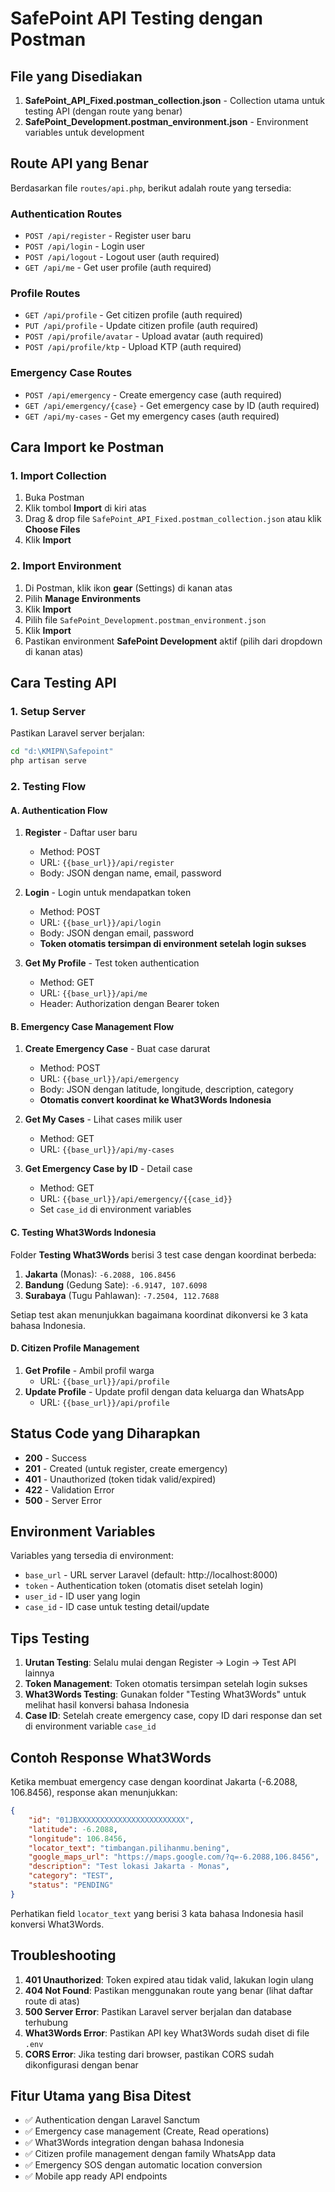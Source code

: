 # SafePoint API Testing dengan Postman

## File yang Disediakan

1. **SafePoint_API_Fixed.postman_collection.json** - Collection utama untuk testing API (dengan route yang benar)
2. **SafePoint_Development.postman_environment.json** - Environment variables untuk development

## Route API yang Benar

Berdasarkan file `routes/api.php`, berikut adalah route yang tersedia:

### Authentication Routes

-   `POST /api/register` - Register user baru
-   `POST /api/login` - Login user
-   `POST /api/logout` - Logout user (auth required)
-   `GET /api/me` - Get user profile (auth required)

### Profile Routes

-   `GET /api/profile` - Get citizen profile (auth required)
-   `PUT /api/profile` - Update citizen profile (auth required)
-   `POST /api/profile/avatar` - Upload avatar (auth required)
-   `POST /api/profile/ktp` - Upload KTP (auth required)

### Emergency Case Routes

-   `POST /api/emergency` - Create emergency case (auth required)
-   `GET /api/emergency/{case}` - Get emergency case by ID (auth required)
-   `GET /api/my-cases` - Get my emergency cases (auth required)

## Cara Import ke Postman

### 1. Import Collection

1. Buka Postman
2. Klik tombol **Import** di kiri atas
3. Drag & drop file `SafePoint_API_Fixed.postman_collection.json` atau klik **Choose Files**
4. Klik **Import**

### 2. Import Environment

1. Di Postman, klik ikon **gear** (Settings) di kanan atas
2. Pilih **Manage Environments**
3. Klik **Import**
4. Pilih file `SafePoint_Development.postman_environment.json`
5. Klik **Import**
6. Pastikan environment **SafePoint Development** aktif (pilih dari dropdown di kanan atas)

## Cara Testing API

### 1. Setup Server

Pastikan Laravel server berjalan:

```bash
cd "d:\KMIPN\Safepoint"
php artisan serve
```

### 2. Testing Flow

#### A. Authentication Flow

1. **Register** - Daftar user baru

    - Method: POST
    - URL: `{{base_url}}/api/register`
    - Body: JSON dengan name, email, password

2. **Login** - Login untuk mendapatkan token

    - Method: POST
    - URL: `{{base_url}}/api/login`
    - Body: JSON dengan email, password
    - **Token otomatis tersimpan di environment setelah login sukses**

3. **Get My Profile** - Test token authentication
    - Method: GET
    - URL: `{{base_url}}/api/me`
    - Header: Authorization dengan Bearer token

#### B. Emergency Case Management Flow

1. **Create Emergency Case** - Buat case darurat

    - Method: POST
    - URL: `{{base_url}}/api/emergency`
    - Body: JSON dengan latitude, longitude, description, category
    - **Otomatis convert koordinat ke What3Words Indonesia**

2. **Get My Cases** - Lihat cases milik user

    - Method: GET
    - URL: `{{base_url}}/api/my-cases`

3. **Get Emergency Case by ID** - Detail case
    - Method: GET
    - URL: `{{base_url}}/api/emergency/{{case_id}}`
    - Set `case_id` di environment variables

#### C. Testing What3Words Indonesia

Folder **Testing What3Words** berisi 3 test case dengan koordinat berbeda:

1. **Jakarta** (Monas): `-6.2088, 106.8456`
2. **Bandung** (Gedung Sate): `-6.9147, 107.6098`
3. **Surabaya** (Tugu Pahlawan): `-7.2504, 112.7688`

Setiap test akan menunjukkan bagaimana koordinat dikonversi ke 3 kata bahasa Indonesia.

#### D. Citizen Profile Management

1. **Get Profile** - Ambil profil warga
    - URL: `{{base_url}}/api/profile`
2. **Update Profile** - Update profil dengan data keluarga dan WhatsApp
    - URL: `{{base_url}}/api/profile`

## Status Code yang Diharapkan

-   **200** - Success
-   **201** - Created (untuk register, create emergency)
-   **401** - Unauthorized (token tidak valid/expired)
-   **422** - Validation Error
-   **500** - Server Error

## Environment Variables

Variables yang tersedia di environment:

-   `base_url` - URL server Laravel (default: http://localhost:8000)
-   `token` - Authentication token (otomatis diset setelah login)
-   `user_id` - ID user yang login
-   `case_id` - ID case untuk testing detail/update

## Tips Testing

1. **Urutan Testing**: Selalu mulai dengan Register → Login → Test API lainnya
2. **Token Management**: Token otomatis tersimpan setelah login sukses
3. **What3Words Testing**: Gunakan folder "Testing What3Words" untuk melihat hasil konversi bahasa Indonesia
4. **Case ID**: Setelah create emergency case, copy ID dari response dan set di environment variable `case_id`

## Contoh Response What3Words

Ketika membuat emergency case dengan koordinat Jakarta (-6.2088, 106.8456), response akan menunjukkan:

```json
{
    "id": "01JBXXXXXXXXXXXXXXXXXXXXXXXX",
    "latitude": -6.2088,
    "longitude": 106.8456,
    "locator_text": "timbangan.pilihanmu.bening",
    "google_maps_url": "https://maps.google.com/?q=-6.2088,106.8456",
    "description": "Test lokasi Jakarta - Monas",
    "category": "TEST",
    "status": "PENDING"
}
```

Perhatikan field `locator_text` yang berisi 3 kata bahasa Indonesia hasil konversi What3Words.

## Troubleshooting

1. **401 Unauthorized**: Token expired atau tidak valid, lakukan login ulang
2. **404 Not Found**: Pastikan menggunakan route yang benar (lihat daftar route di atas)
3. **500 Server Error**: Pastikan Laravel server berjalan dan database terhubung
4. **What3Words Error**: Pastikan API key What3Words sudah diset di file `.env`
5. **CORS Error**: Jika testing dari browser, pastikan CORS sudah dikonfigurasi dengan benar

## Fitur Utama yang Bisa Ditest

-   ✅ Authentication dengan Laravel Sanctum
-   ✅ Emergency case management (Create, Read operations)
-   ✅ What3Words integration dengan bahasa Indonesia
-   ✅ Citizen profile management dengan family WhatsApp data
-   ✅ Emergency SOS dengan automatic location conversion
-   ✅ Mobile app ready API endpoints
